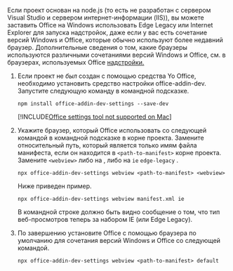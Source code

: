 Если проект основан на node.js (то есть не разработан с сервером Visual Studio и сервером интернет-информации (IIS)), вы можете заставить Office на Windows использовать Edge Legacy или Internet Explorer для запуска надстройок, даже если у вас есть сочетание версий Windows и Office, которые обычно используют более недавний браузер. Дополнительные сведения о том, какие браузеры используются различными сочетаниями версий Windows и Office, см. в браузерах, используемых Office [надстройки.](../concepts/browsers-used-by-office-web-add-ins.md)

1. Если проект не *был* создан с помощью средства Yo Office, необходимо установить средство настройки office-addin-dev. Запустите следующую команду в командной подсказке.

    ```command&nbsp;line
    npm install office-addin-dev-settings --save-dev
    ```

    [!INCLUDE[Office settings tool not supported on Mac](../includes/tool-nonsupport-mac-note.md)]

1. Укажите браузер, который Office использовать со следующей командой в командной подсказке в корне проекта. Замените относительный путь, который является только имям файла манифеста, если он находится в `<path-to-manifest>` корне проекта. Замените `<webview>` либо на , либо на `ie` `edge-legacy` .

    ```command&nbsp;line
    npx office-addin-dev-settings webview <path-to-manifest> <webview>
    ```

    Ниже приведен пример.

    ```command&nbsp;line
    npx office-addin-dev-settings webview manifest.xml ie
    ```

    В командной строке должно быть видно сообщение о том, что тип веб-просмотров теперь за набором IE (или Edge Legacy).

1. По завершению установите Office с помощью браузера по умолчанию для сочетания версий Windows и Office со следующей командой.

    ```command&nbsp;line
    npx office-addin-dev-settings webview <path-to-manifest> default
    ```

